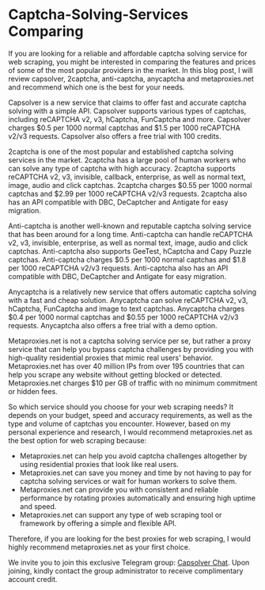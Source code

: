 # Captcha-Solving-Services Comparing


If you are looking for a reliable and affordable captcha solving service for web scraping, you might be interested in comparing the features and prices of some of the most popular providers in the market. In this blog post, I will review capsolver, 2captcha, anti-captcha, anycaptcha and metaproxies.net and recommend which one is the best for your needs.

Capsolver is a new service that claims to offer fast and accurate captcha solving with a simple API. Capsolver supports various types of captchas, including reCAPTCHA v2, v3, hCaptcha, FunCaptcha and more. Capsolver charges $0.5 per 1000 normal captchas and $1.5 per 1000 reCAPTCHA v2/v3 requests. Capsolver also offers a free trial with 100 credits.

2captcha is one of the most popular and established captcha solving services in the market. 2captcha has a large pool of human workers who can solve any type of captcha with high accuracy. 2captcha supports reCAPTCHA v2, v3, invisible, callback, enterprise, as well as normal text, image, audio and click captchas. 2captcha charges $0.55 per 1000 normal captchas and $2.99 per 1000 reCAPTCHA v2/v3 requests. 2captcha also has an API compatible with DBC, DeCaptcher and Antigate for easy migration.

Anti-captcha is another well-known and reputable captcha solving service that has been around for a long time. Anti-captcha can handle reCAPTCHA v2, v3, invisible, enterprise, as well as normal text, image, audio and click captchas. Anti-captcha also supports GeeTest, hCaptcha and Capy Puzzle captchas. Anti-captcha charges $0.5 per 1000 normal captchas and $1.8 per 1000 reCAPTCHA v2/v3 requests. Anti-captcha also has an API compatible with DBC, DeCaptcher and Antigate for easy migration.

Anycaptcha is a relatively new service that offers automatic captcha solving with a fast and cheap solution. Anycaptcha can solve reCAPTCHA v2, v3, hCaptcha, FunCaptcha and image to text captchas. Anycaptcha charges $0.4 per 1000 normal captchas and $0.55 per 1000 reCAPTCHA v2/v3 requests. Anycaptcha also offers a free trial with a demo option.

Metaproxies.net is not a captcha solving service per se, but rather a proxy service that can help you bypass captcha challenges by providing you with high-quality residential proxies that mimic real users' behavior. Metaproxies.net has over 40 million IPs from over 195 countries that can help you scrape any website without getting blocked or detected. Metaproxies.net charges $10 per GB of traffic with no minimum commitment or hidden fees.

So which service should you choose for your web scraping needs? It depends on your budget, speed and accuracy requirements, as well as the type and volume of captchas you encounter. However, based on my personal experience and research, I would recommend metaproxies.net as the best option for web scraping because:

- Metaproxies.net can help you avoid captcha challenges altogether by using residential proxies that look like real users.
- Metaproxies.net can save you money and time by not having to pay for captcha solving services or wait for human workers to solve them.
- Metaproxies.net can provide you with consistent and reliable performance by rotating proxies automatically and ensuring high uptime and speed.
- Metaproxies.net can support any type of web scraping tool or framework by offering a simple and flexible API.

Therefore, if you are looking for the best proxies for web scraping, I would highly recommend metaproxies.net as your first choice.












 We invite you to join this exclusive Telegram group: [Capsolver Chat](https://t.me/CapSolverChat). Upon joining, kindly contact the group administrator to receive complimentary account credit.



























                                                                                                                                                                 